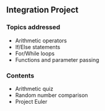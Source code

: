 ## Integration Project

### Topics addressed

- Arithmetic operators
- If/Else statements
- For/While loops
- Functions and parameter passing

### Contents

- Arithmetic quiz
- Random number comparison
- Project Euler

